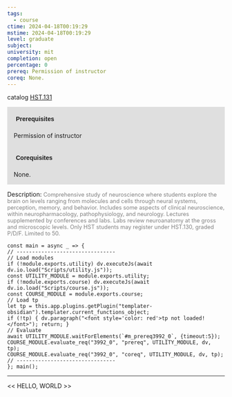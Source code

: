 ```yaml
---
tags:
  - course
ctime: 2024-04-18T00:19:29
mstime: 2024-04-18T00:19:29
level: graduate
subject: 
university: mit
completion: open
percentage: 0
prereq: Permission of instructor
coreq: None.
---
```


catalog [HST.131](http://student.mit.edu/catalog/mHSTa.html#HST.131)

<span style="display: block; padding: 15px; background-color: rgb(100, 100, 100, 0.2);"><font id="m_prereq3992_0" style="display: block; font-family: Arial, sans-serif; font-weight: bold; padding: 5px">Prerequisites</font><br><span id="prereq3992_0">Permission of instructor</span></span>
<span style="display: block; padding: 15px; background-color: rgb(100, 100, 100, 0.2);"><font id="m_coreq3992_0" style="display: block; font-family: Arial, sans-serif; font-weight: bold; padding: 5px">Corequisites</font><br><span id="coreq3992_0">None.</span></span>

<font style="">Description:</font>
<font style="color: grey; font-size: 0.8rem;">Comprehensive study of neuroscience where students explore the brain on levels ranging from molecules and cells through neural systems, perception, memory, and behavior. Includes some aspects of clinical neuroscience, within neuropharmacology, pathophysiology, and neurology. Lectures supplemented by conferences and labs. Labs review neuroanatomy at the gross and microscopic levels. Only HST students may register under HST.130, graded P/D/F. Limited to 50.</font>

```dataviewjs
const main = async _ => {
// --------------------------------
// Load modules
if (!module.exports.utility) dv.executeJs(await dv.io.load("Scripts/utility.js"));
const UTILITY_MODULE = module.exports.utility;
if (!module.exports.course) dv.executeJs(await dv.io.load("Scripts/course.js"));
const COURSE_MODULE = module.exports.course;
// Load tp
let tp = this.app.plugins.getPlugin("templater-obsidian").templater.current_functions_object;
if (!tp) { dv.paragraph("<font style='color: red'>tp not loaded!</font>"); return; }
// Evaluate
await UTILITY_MODULE.waitForElements(`#m_prereq3992_0`, {timeout:5});
COURSE_MODULE.evaluate_req("3992_0", "prereq", UTILITY_MODULE, dv, tp);
COURSE_MODULE.evaluate_req("3992_0", "coreq", UTILITY_MODULE, dv, tp);
// --------------------------------
}; main();
```

---

<< HELLO, WORLD >>
